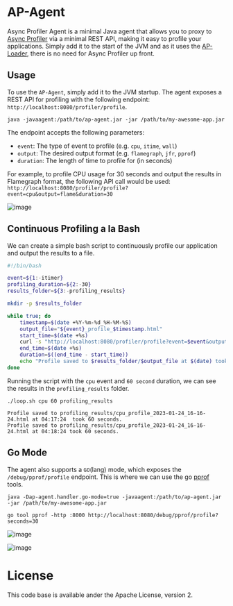 # AP-Agent

Async Profiler Agent is a minimal Java agent that allows you to proxy to [Async Profiler] via a minimal REST API, making it easy to profile your applications. Simply add it to the start of the JVM and as it uses the [AP-Loader], there is no need for Async Profiler up front.


## Usage
To use the `AP-Agent`, simply add it to the JVM startup. The agent exposes a REST API for profiling with the following endpoint: `http://localhost:8080/profiler/profile`.

```shell
java -javaagent:/path/to/ap-agent.jar -jar /path/to/my-awesome-app.jar
```

The endpoint accepts the following parameters:

* `event`: The type of event to profile (e.g. `cpu`, `itime`, `wall`)
* `output`: The desired output format (e.g. `flamegraph`, `jfr`, `pprof`)
* `duration`: The length of time to profile for (in seconds)

For example, to profile CPU usage for 30 seconds and output the results in Flamegraph format, the following API call would be used: `http://localhost:8080/profiler/profile?event=cpu&output=flame&duration=30`

![image](https://user-images.githubusercontent.com/2567525/214323977-af9a4c92-8cbc-48dd-a0c6-f1f7a37122ee.png)


## Continuous Profiling a la Bash
We can create a simple bash script to continuously profile our application and output the results to a file. 

```bash
#!/bin/bash

event=${1:-itimer}
profiling_duration=${2:-30}
results_folder=${3:-profiling_results}

mkdir -p $results_folder

while true; do
    timestamp=$(date +%Y-%m-%d_%H-%M-%S)
    output_file="${event}_profile_$timestamp.html"
    start_time=$(date +%s)
    curl -s "http://localhost:8080/profiler/profile?event=$event&output=flame&duration=$profiling_duration" -o "$results_folder/$output_file"
    end_time=$(date +%s)
    duration=$((end_time - start_time))
    echo "Profile saved to $results_folder/$output_file at $(date) took $duration seconds."
done
```
Running the script with the `cpu` event and `60 second` duration, we can see the results in the `profiling_results` folder.

```shell
./loop.sh cpu 60 profiling_results

Profile saved to profiling_results/cpu_profile_2023-01-24_16-16-24.html at 04:17:24  took 60 seconds.
Profile saved to profiling_results/cpu_profile_2023-01-24_16-16-24.html at 04:18:24 took 60 seconds.
```

## Go Mode
The agent also supports a `GO`(lang) mode, which exposes the `/debug/pprof/profile` endpoint. This is where we can use the go [pprof] tools.

```shell
java -Dap-agent.handler.go-mode=true -javaagent:/path/to/ap-agent.jar -jar /path/to/my-awesome-app.jar

go tool pprof -http :8000 http://localhost:8080/debug/pprof/profile?seconds=30  
```

![image](https://user-images.githubusercontent.com/2567525/214324772-91ac9a97-13b3-4ed1-90a8-175882e79a5b.png)    

![image](https://user-images.githubusercontent.com/2567525/214325045-0907e055-8f17-45cf-9f57-c2b52c366854.png)



# License
This code base is available ander the Apache License, version 2.

[AP-Loader]: https://github.com/jvm-profiling-tools/ap-loader
[Async Profiler]: https://github.com/jvm-profiling-tools/async-profiler
[pprof]: https://go.dev/blog/pprof
